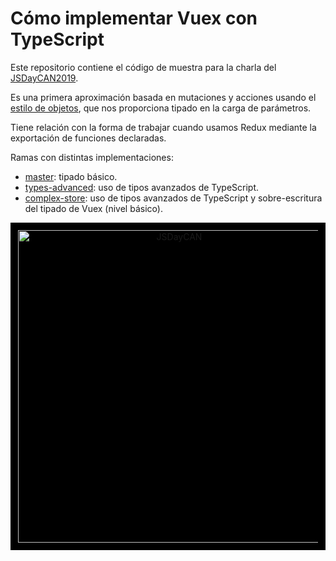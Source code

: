# Cómo implementar Vuex con TypeScript

Este repositorio contiene el código de muestra para la charla del [JSDayCAN2019](https://jsdaycanarias.com/).

Es una primera aproximación basada en mutaciones y acciones usando el [estilo de objetos](https://vuex.vuejs.org/guide/mutations.html#object-style-commit), que nos proporciona tipado en la carga de parámetros.

Tiene relación con la forma de trabajar cuando usamos Redux mediante la exportación de funciones declaradas.

Ramas con distintas implementaciones:

- [master](https://github.com/LissetteIbnz/jsdaycan2019-vuex-typescript/tree/master): tipado básico.
- [types-advanced](https://github.com/LissetteIbnz/jsdaycan2019-vuex-typescript/tree/types-advanced): uso de tipos avanzados de TypeScript.
- [complex-store](https://github.com/LissetteIbnz/jsdaycan2019-vuex-typescript/tree/complex-store): uso de tipos avanzados de TypeScript y sobre-escritura del tipado de Vuex (nivel básico).

<p align="center" style="background: black; padding: 12px;">
  <a href="#" rel="noopener" target="_blank"><img width="500" src="https://raw.github.com/LissetteIbnz/jsdaycan2019-vuex-typescript/master/images/jsdaycan2019.svg?sanitize=true" alt="JSDayCAN"></a></p>
</p>
